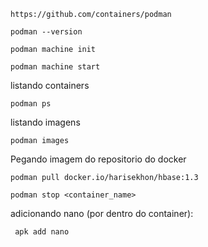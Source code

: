 ```
https://github.com/containers/podman
```

```
podman --version
```

```
podman machine init
```

```
podman machine start
```


listando containers
```
podman ps
```

listando imagens
```
podman images   
```

Pegando imagem do repositorio do docker 
```
podman pull docker.io/harisekhon/hbase:1.3
```

```
podman stop <container_name>
```



adicionando nano (por dentro do container):
```
 apk add nano
```
